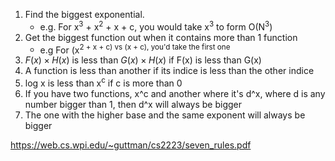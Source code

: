 1. Find the biggest exponential.
	- e.g. For x<sup>3</sup> + x<sup>2</sup> + x + c, you would take x<sup>3</sup> to form O(N<sup>3</sup>)
2. Get the biggest function out when it contains more than 1 function
   - e.g For (x<sup>2</sup2> + x + c) vs (x + c), you'd take the first one
3. $F(x) \times H(x)$ is less than $G(x) \times H(x)$  if F(x) is less than G(x)
4.  A function is less than another if its indice is less than the other indice
5. log x is less than x<sup>c</sup> if c is more than 0
6. If you have two functions, x^c and another where it's d^x, where d is any number bigger than 1, then d^x will always be bigger 
7. The one with the higher base and the same exponent will always be bigger

https://web.cs.wpi.edu/~guttman/cs2223/seven_rules.pdf